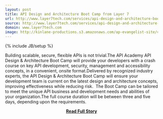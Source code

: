 ```yaml
---
layout: post
title: API Design and Architecture Boot Camp from Layer 7
url: http://www.layer7tech.com/services/api-design-and-architecture-boot-camp
source: http://www.layer7tech.com/services/api-design-and-architecture-boot-camp
domain: www.layer7tech.com
image: http://kinlane-productions.s3.amazonaws.com/ap-evangelist-site/curated/screenshots/7971_www_layer7tech_com.png
---
```

{% include JB/setup %}<p>Building scalable, secure, flexible APIs is not trivial.The API Academy API Design & Architecture Boot Camp will provide your developers with a crash course on key API development, security, management and accessibility concepts, in a convenient, onsite format.Delivered by recognized industry experts, the API Design & Architecture Boot Camp will ensure your development team is current on the latest design and architecture concepts, improving effectiveness while reducing risk. 
 The Boot Camp can be tailored to meet the unique API business and development needs and abilities of your organization.The full course duration will be between three and five days, depending upon the requirements.</p>
<center><p><a href="http://www.layer7tech.com/services/api-design-and-architecture-boot-camp" style='padding:25px; font-sze:18px; font-weight: bold;'>Read Full Story</a></p></center>
